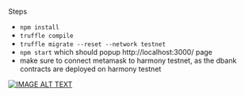 Steps
* `npm install`
* `truffle compile`
* `truffle migrate --reset --network testnet`
* `npm start` which should popup http://localhost:3000/ page
* make sure to connect metamask to harmony testnet, as the dbank contracts are deployed on harmony testnet 

[![IMAGE ALT TEXT](https://i9.ytimg.com/vi/BmO9BHGjzPs/mq1.jpg?sqp=CNyn4IgG&rs=AOn4CLAGcyMloEm8xCqYEX7tq1XAEnPGpw)](https://youtu.be/BmO9BHGjzPs "Blockchain Social Media on Harmony")

